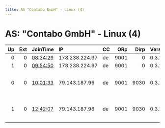 ```yaml
---
title: AS "Contabo GmbH" - Linux (4)
---
```


# AS: "Contabo GmbH" - Linux (4)

|   Up |   Ext | JoinTime                                                                                            | IP             | CC   |   ORp |   Dirp | Version   | Contact                 | Nickname         |   eFamMembers |
|-----:|------:|:----------------------------------------------------------------------------------------------------|:---------------|:-----|------:|-------:|:----------|:------------------------|:-----------------|--------------:|
|    0 |     0 | [08:34:29](https://metrics.torproject.org/rs.html#details/FC82305546E252E5E0EADEF5CE8F094D5E2FDD42) | 178.238.224.97 | de   |  9001 |      0 | 0.3.2.10  | None                    | Unnamed          |             1 |
|    1 |     0 | [09:54:50](https://metrics.torproject.org/rs.html#details/FDAF57C097E8CB0110B5B0869598C4819F9005F6) | 178.238.224.97 | de   |  9001 |      0 | 0.3.2.10  | None                    | idideditheconfig |             1 |
|    0 |     0 | [10:01:33](https://metrics.torproject.org/rs.html#details/35DBE687483256BD0384348AF3ABC151349AEE62) | 79.143.187.96  | de   |  9001 |   9030 | 0.3.2.10  | obsky at binsky dot org | obsky            |             1 |
|    1 |     0 | [12:42:07](https://metrics.torproject.org/rs.html#details/D7230936ADDD796D751CC2619456B8A22F95823B) | 79.143.187.96  | de   |  9001 |   9030 | 0.3.2.10  | obsky at binsky dot org | obsky            |             1 |
